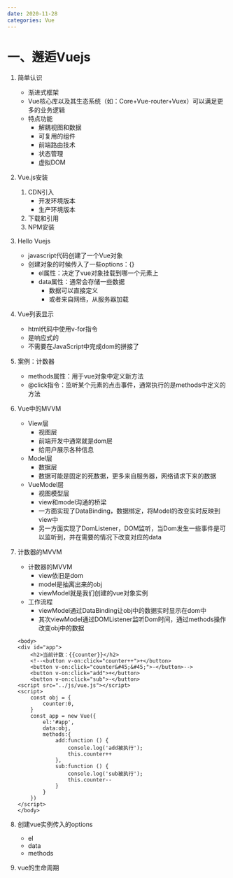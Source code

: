 ```yaml
---
date: 2020-11-28
categories: Vue
---
```




# 一、邂逅Vuejs

1. 简单认识

   * 渐进式框架
   * Vue核心库以及其生态系统（如：Core+Vue-router+Vuex）可以满足更多的业务逻辑
   * 特点功能
     * 解耦视图和数据
     * 可复用的组件
     * 前端路由技术
     * 状态管理
     * 虚拟DOM

2. Vue.js安装

   1. CDN引入
      * 开发环境版本
      * 生产环境版本
   2. 下载和引用
   3. NPM安装

3. Hello Vuejs

   * javascript代码创建了一个Vue对象
   * 创建对象的时候传入了一些options：{}
     * el属性：决定了vue对象挂载到哪一个元素上
     * data属性：通常会存储一些数据
       * 数据可以直接定义
       * 或者来自网络，从服务器加载

4. Vue列表显示

   * html代码中使用v-for指令
   * 是响应式的
   * 不需要在JavaScript中完成dom的拼接了

5. 案例：计数器

   * methods属性：用于vue对象中定义新方法
   * @click指令：监听某个元素的点击事件，通常执行的是methods中定义的方法

6. Vue中的MVVM

   * View层
     * 视图层
     * 前端开发中通常就是dom层
     * 给用户展示各种信息
   * Model层
     * 数据层
     * 数据可能是固定的死数据，更多来自服务器，网络请求下来的数据
   * VueModel层
     * 视图模型层
     * view和model沟通的桥梁
     * 一方面实现了DataBinding，数据绑定，将Model的改变实时反映到view中
     * 另一方面实现了DomListener，DOM监听，当Dom发生一些事件是可以监听到，并在需要的情况下改变对应的data

7. 计数器的MVVM

   * 计数器的MVVM
     * view依旧是dom
     * model是抽离出来的obj
     * viewModel就是我们创建的vue对象实例
   * 工作流程
     * viewModel通过DataBinding让obj中的数据实时显示在dom中
     * 其次viewModel通过DOMListener监听Dom时间，通过methods操作改变obj中的数据

   ~~~
   <body>
   <div id="app">
       <h2>当前计数：{{counter}}</h2>
       <!--<button v-on:click="counter++">+</button>
       <button v-on:click="counter&#45;&#45;">-</button>-->
       <button v-on:click="add">+</button>
       <button v-on:click="sub">-</button>
   <script src="../js/vue.js"></script>
   <script>
       const obj = {
           counter:0,
       }
       const app = new Vue({
           el:'#app',
           data:obj,
           methods:{
               add:function () {
                   console.log('add被执行');
                   this.counter++
               },
               sub:function () {
                   console.log('sub被执行');
                   this.counter--
               }
           }
       })
   </script>
   </body>
   ~~~

8. 创建vue实例传入的options

   * el
   * data
   * methods

9. vue的生命周期

   
